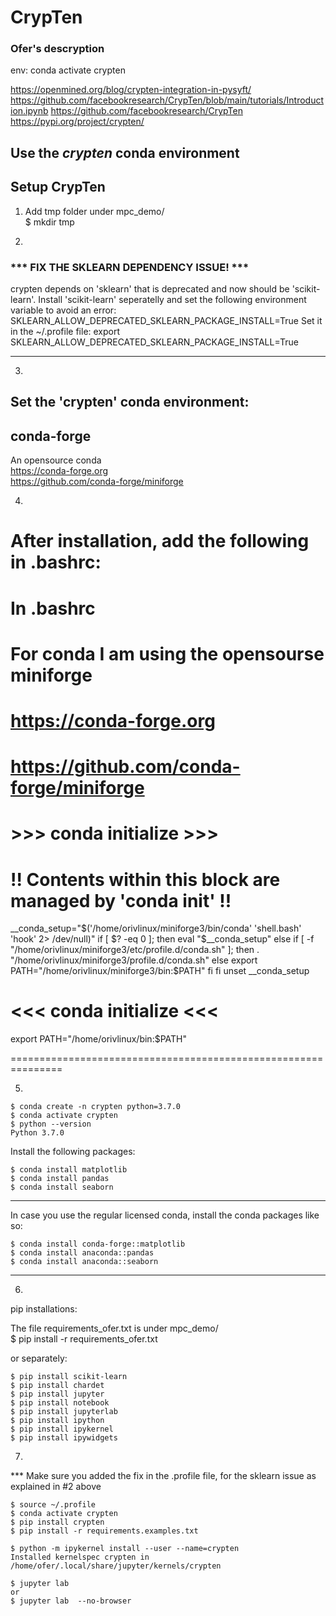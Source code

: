 # CrypTen
### Ofer's descryption

env:
conda activate crypten


https://openmined.org/blog/crypten-integration-in-pysyft/
https://github.com/facebookresearch/CrypTen/blob/main/tutorials/Introduction.ipynb
https://github.com/facebookresearch/CrypTen     
https://pypi.org/project/crypten/            


## Use the ***crypten*** conda environment

## Setup CrypTen

1) Add tmp folder under mpc_demo/          
		$ mkdir tmp

2)     
### *** FIX THE SKLEARN DEPENDENCY ISSUE! ***
crypten depends on 'sklearn' that is deprecated and now should be 'scikit-learn'.
Install 'scikit-learn' seperatelly and set the following environment variable to avoid an error:
SKLEARN_ALLOW_DEPRECATED_SKLEARN_PACKAGE_INSTALL=True
Set it in the ~/.profile file:
	export SKLEARN_ALLOW_DEPRECATED_SKLEARN_PACKAGE_INSTALL=True

---------------------------------------------------------------------------

3)     
## Set the 'crypten' conda environment:    

## conda-forge
An opensource conda           
https://conda-forge.org       
https://github.com/conda-forge/miniforge           

4)    
After installation, add the following in .bashrc:              
===============================================================
In .bashrc
==========

# For conda I am using the opensourse miniforge
# https://conda-forge.org
# https://github.com/conda-forge/miniforge

# >>> conda initialize >>>
# !! Contents within this block are managed by 'conda init' !!
__conda_setup="$('/home/orivlinux/miniforge3/bin/conda' 'shell.bash' 'hook' 2> /dev/null)"
if [ $? -eq 0 ]; then
    eval "$__conda_setup"
else
    if [ -f "/home/orivlinux/miniforge3/etc/profile.d/conda.sh" ]; then
        . "/home/orivlinux/miniforge3/profile.d/conda.sh"
    else
        export PATH="/home/orivlinux/miniforge3/bin:$PATH"
    fi
fi
unset __conda_setup
# <<< conda initialize <<<

export PATH="/home/orivlinux/bin:$PATH"

===============================================================

5)    

	$ conda create -n crypten python=3.7.0
	$ conda activate crypten
	$ python --version
	Python 3.7.0

Install the following packages:    

	$ conda install matplotlib
	$ conda install pandas
	$ conda install seaborn

----------------------------------------------------
In case you use the regular licensed conda, install the conda packages like so:

	$ conda install conda-forge::matplotlib
	$ conda install anaconda::pandas
	$ conda install anaconda::seaborn
----------------------------------------------------

6)     

pip installations:

The file requirements_ofer.txt is under mpc_demo/    
	$ pip install -r requirements_ofer.txt

or separately:

	$ pip install scikit-learn
	$ pip install chardet
	$ pip install jupyter
	$ pip install notebook
	$ pip install jupyterlab
	$ pip install ipython
	$ pip install ipykernel
	$ pip install ipywidgets


7)    
*** Make sure you added the fix in the .profile file, for the sklearn issue as explained in #2 above     

	$ source ~/.profile
	$ conda activate crypten
	$ pip install crypten
	$ pip install -r requirements.examples.txt

	$ python -m ipykernel install --user --name=crypten
	Installed kernelspec crypten in /home/ofer/.local/share/jupyter/kernels/crypten

	$ jupyter lab
	or
	$ jupyter lab  --no-browser


